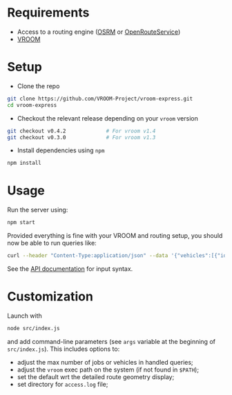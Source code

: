 # Requirements

- Access to a routing engine ([OSRM](https://github.com/Project-OSRM/osrm-backend/wiki/Building-OSRM) or [OpenRouteService](https://github.com/GIScience/openrouteservice/))
- [VROOM](https://github.com/VROOM-Project/vroom/wiki/Building)

# Setup

- Clone the repo

```bash
git clone https://github.com/VROOM-Project/vroom-express.git
cd vroom-express
```

- Checkout the relevant release depending on your `vroom` version

```bash
git checkout v0.4.2             # For vroom v1.4
git checkout v0.3.0             # For vroom v1.3
```

- Install dependencies using `npm`

```bash
npm install
```

# Usage

Run the server using:

```bash
npm start
```

Provided everything is fine with your VROOM and routing setup, you
should now be able to run queries like:

```bash
curl --header "Content-Type:application/json" --data '{"vehicles":[{"id":0,"start":[2.3526,48.8604],"end":[2.3526,48.8604]}],"jobs":[{"id":0,"location":[2.3691,48.8532]},{"id":1,"location":[2.2911,48.8566]}],"options":{"g":true}}' http://localhost:3000
```

See the
[API documentation](https://github.com/VROOM-Project/vroom/blob/master/docs/API.md)
for input syntax.

# Customization

Launch with

```bash
node src/index.js
```

and add command-line parameters (see `args` variable at the beginning
of `src/index.js`). This includes options to:

- adjust the max number of jobs or vehicles in handled queries;
- adjust the `vroom` exec path on the system (if not found in `$PATH`);
- set the default wrt the detailed route geometry display;
- set directory for `access.log` file;
